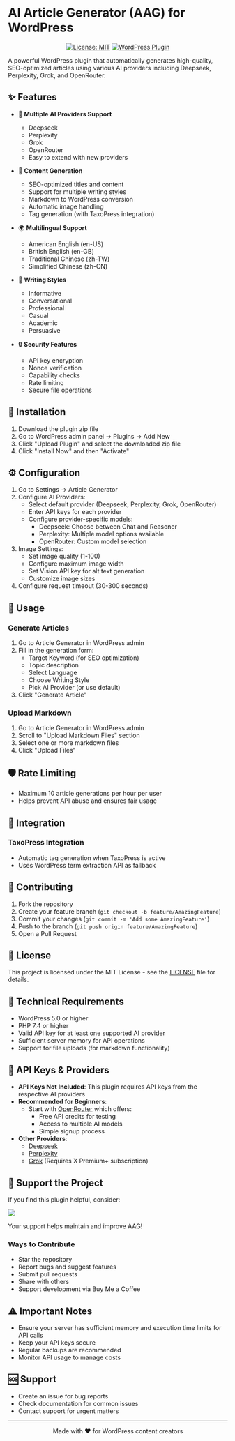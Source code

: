 # AI Article Generator (AAG) for WordPress

<div align="center">

[![License: MIT](https://img.shields.io/badge/License-MIT-yellow.svg)](https://opensource.org/licenses/MIT)
[![WordPress Plugin](https://img.shields.io/badge/wordpress-plugin-blue.svg)](https://wordpress.org)

</div>

A powerful WordPress plugin that automatically generates high-quality, SEO-optimized articles using various AI providers including Deepseek, Perplexity, Grok, and OpenRouter.

## ✨ Features

- 🤖 **Multiple AI Providers Support**
  - Deepseek
  - Perplexity
  - Grok
  - OpenRouter
  - Easy to extend with new providers

- 📝 **Content Generation**
  - SEO-optimized titles and content
  - Support for multiple writing styles
  - Markdown to WordPress conversion
  - Automatic image handling
  - Tag generation (with TaxoPress integration)

- 🌍 **Multilingual Support**
  - American English (en-US)
  - British English (en-GB)
  - Traditional Chinese (zh-TW)
  - Simplified Chinese (zh-CN)

- 🎨 **Writing Styles**
  - Informative
  - Conversational
  - Professional
  - Casual
  - Academic
  - Persuasive

- 🔒 **Security Features**
  - API key encryption
  - Nonce verification
  - Capability checks
  - Rate limiting
  - Secure file operations

## 🚀 Installation

1. Download the plugin zip file
2. Go to WordPress admin panel → Plugins → Add New
3. Click "Upload Plugin" and select the downloaded zip file
4. Click "Install Now" and then "Activate"

## ⚙️ Configuration

1. Go to Settings → Article Generator
2. Configure AI Providers:
   - Select default provider (Deepseek, Perplexity, Grok, OpenRouter)
   - Enter API keys for each provider
   - Configure provider-specific models:
     - Deepseek: Choose between Chat and Reasoner
     - Perplexity: Multiple model options available
     - OpenRouter: Custom model selection
3. Image Settings:
   - Set image quality (1-100)
   - Configure maximum image width
   - Set Vision API key for alt text generation
   - Customize image sizes
4. Configure request timeout (30-300 seconds)

## 🔧 Usage

### Generate Articles
1. Go to Article Generator in WordPress admin
2. Fill in the generation form:
   - Target Keyword (for SEO optimization)
   - Topic description
   - Select Language
   - Choose Writing Style
   - Pick AI Provider (or use default)
3. Click "Generate Article"

### Upload Markdown
1. Go to Article Generator in WordPress admin
2. Scroll to "Upload Markdown Files" section
3. Select one or more markdown files
4. Click "Upload Files"

## 🛡️ Rate Limiting

- Maximum 10 article generations per hour per user
- Helps prevent API abuse and ensures fair usage

## 🔌 Integration

### TaxoPress Integration
- Automatic tag generation when TaxoPress is active
- Uses WordPress term extraction API as fallback

## 🤝 Contributing

1. Fork the repository
2. Create your feature branch (`git checkout -b feature/AmazingFeature`)
3. Commit your changes (`git commit -m 'Add some AmazingFeature'`)
4. Push to the branch (`git push origin feature/AmazingFeature`)
5. Open a Pull Request

## 📄 License

This project is licensed under the MIT License - see the [LICENSE](LICENSE) file for details.

## 🔧 Technical Requirements

- WordPress 5.0 or higher
- PHP 7.4 or higher
- Valid API key for at least one supported AI provider
- Sufficient server memory for API operations
- Support for file uploads (for markdown functionality)

## 🔑 API Keys & Providers

- **API Keys Not Included**: This plugin requires API keys from the respective AI providers
- **Recommended for Beginners**: 
  - Start with [OpenRouter](https://openrouter.ai/) which offers:
    - Free API credits for testing
    - Access to multiple AI models
    - Simple signup process
- **Other Providers**:
  - [Deepseek](https://platform.deepseek.com/)
  - [Perplexity](https://www.perplexity.ai/)
  - [Grok](https://grok.x.ai/) (Requires X Premium+ subscription)

## 💝 Support the Project

If you find this plugin helpful, consider:

<a href="https://www.buymeacoffee.com/wingleungblog">
  <img src="https://img.buymeacoffee.com/button-api/?text=Buy me a coffee&emoji=&slug=wingleungblog&button_colour=FFDD00&font_colour=000000&font_family=Cookie&outline_colour=000000&coffee_colour=ffffff" />
</a>

Your support helps maintain and improve AAG!

### Ways to Contribute
- Star the repository
- Report bugs and suggest features
- Submit pull requests
- Share with others
- Support development via Buy Me a Coffee

## ⚠️ Important Notes

- Ensure your server has sufficient memory and execution time limits for API calls
- Keep your API keys secure
- Regular backups are recommended
- Monitor API usage to manage costs

## 🆘 Support

- Create an issue for bug reports
- Check documentation for common issues
- Contact support for urgent matters

---

<div align="center">
Made with ❤️ for WordPress content creators
</div> 